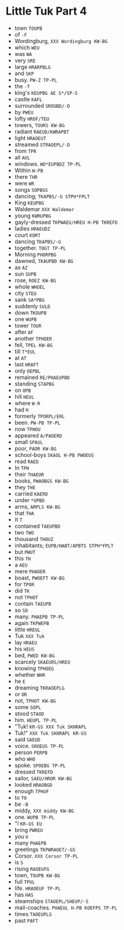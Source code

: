 # Little Tuk Part 4

* town `TOUPB`
* of `-F`
* Wordingburg, `XXX Wordingburg KW-BG`
* which `WEU`
* was `WA`
* very `SRE`
* large `HRARPBLG`
* and `SKP`
* busy. `PW-Z TP-PL`
* the `-T`
* king's `KEUPBG AE S*/SP-S`
* castle `KAFL`
* surrounded `SROUBD/-D`
* by `PWEU`
* lofty `HROF/TEU`
* towers, `TOURS KW-BG`
* radiant `RAEUD/KWRAPBT`
* light `HRAOEUT`
* streamed `STRAOEPL/-D`
* from `TPR`
* all `AUL`
* windows. `WO*EUPBDZ TP-PL`
* Within `W-PB`
* there `THR`
* were `WR`
* songs `SOPBGS`
* dancing; `TKAPBS/-G STPH*FPLT`
* King `KEUPBG`
* Waldemar `XXX Waldemar`
* young `KWRUPBG`
* gayly-dressed `TKPWAEU/HREU H-PB TKREFD`
* ladies `HRAEUDZ`
* court `KORT`
* dancing `TKAPBS/-G`
* together. `TOGT TP-PL`
* Morning `PHORPBG`
* dawned, `TKAUPBD KW-BG`
* as `AZ`
* sun `SUPB`
* rose, `ROEZ KW-BG`
* whole `WHOEL`
* city `STEU`
* sank `SA*PBG`
* suddenly `SULD`
* down `TKOUPB`
* one `WUPB`
* tower `TOUR`
* after `AF`
* another `TPHOER`
* fell, `TPEL KW-BG`
* till `T*EUL`
* at `AT`
* last `HRAFT`
* only `OEPBL`
* remained `RE/PHAEUPBD`
* standing `STAPBG`
* on `OPB`
* hill `HEUL`
* where `W-R`
* had `H`
* formerly `TPORPL/ERL`
* been. `PW-PB TP-PL`
* now `TPHOU`
* appeared `A/PAOERD`
* small `SPAUL`
* poor, `PAOR KW-BG`
* school-boys `SKAOL H-PB PWOEUS`
* read `RAED`
* In `TPH`
* their `THAEUR`
* books, `PWAOBGS KW-BG`
* they `THE`
* carried `KAERD`
* under `*UPBD`
* arms, `ARPLS KW-BG`
* that `THA`
* It `T`
* contained `TAEUPBD`
* two `TWO`
* thousand `THOUZ`
* inhabitants; `EUPB/HABT/APBTS STPH*FPLT`
* but `PWUT`
* this `TH`
* a `AEU`
* mere `PHAOER`
* boast, `PWOEFT KW-BG`
* for `TPOR`
* did `TK`
* not `TPHOT`
* contain `TAEUPB`
* so `SO`
* many. `PHAEPB TP-PL`
* again `TKPWEPB`
* little `HREUL`
* Tuk `XXX Tuk`
* lay `HRAEU`
* his `HEUS`
* bed, `PWED KW-BG`
* scarcely `SKAEURS/HREU`
* knowing `TPHOEG`
* whether `WHR`
* he `E`
* dreaming `TKRAOEPLG`
* or `OR`
* not, `TPHOT KW-BG`
* some `SOPL`
* stood `STAOD`
* him. `HEUPL TP-PL`
* "Tuk! `KR-GS XXX Tuk SKHRAPL`
* Tuk!" `XXX Tuk SKHRAPL KR-GS`
* said `SAEUD`
* voice. `SROEUS TP-PL`
* person `PERPB`
* who `WHO`
* spoke. `SPOEBG TP-PL`
* dressed `TKREFD`
* sailor, `SAEU/HROR KW-BG`
* looked `HRAOBGD`
* enough `TPHUF`
* to `TO`
* be `-B`
* middy, `XXX middy KW-BG`
* one. `WUPB TP-PL`
* "I `KR-GS EU`
* bring `PWREU`
* you `U`
* many `PHAEPB`
* greetings `TKPWRAOET/-GS`
* Corsor. `XXX Corsor TP-PL`
* is `S`
* rising `RAOEUFG`
* town, `TOUPB KW-BG`
* full `TPUL`
* life. `HRAOEUF TP-PL`
* has `HAS`
* steamships `STAOEPL/SHEUP/-S`
* mail-coaches. `PHAEUL H-PB KOEFPS TP-PL`
* times `TAOEUPLS`
* past `PAFT`
